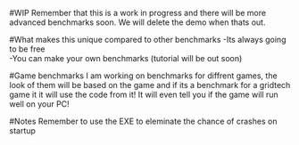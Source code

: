 #WIP
Remember that this is a work in progress and there will be more advanced benchmarks soon. We will delete the demo when thats out.

#What makes this unique compared to other benchmarks
-Its always going to be free <br>
-You can make your own benchmarks (tutorial will be out soon)

#Game benchmarks
I am working on benchmarks for diffrent games, the look of them will be based on the game and if its a benchmark for a gridtech game it
it will use the code from it! It will even tell you if the game will run well on your PC!

#Notes
Remember to use the EXE to eleminate the chance of crashes on startup
